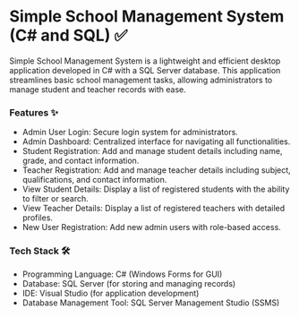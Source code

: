 # Simple School Management System (C# and SQL) ✅

Simple School Management System is a lightweight and efficient desktop application developed in C# with a SQL Server database. This application streamlines basic school management tasks, allowing administrators to manage student and teacher records with ease.

<h3>Features ✨</h3>

- Admin User Login: Secure login system for administrators.
- Admin Dashboard: Centralized interface for navigating all functionalities.
- Student Registration: Add and manage student details including name, grade, and contact information.
- Teacher Registration: Add and manage teacher details including subject, qualifications, and contact information.
- View Student Details: Display a list of registered students with the ability to filter or search.
- View Teacher Details: Display a list of registered teachers with detailed profiles.
- New User Registration: Add new admin users with role-based access.

<h3>Tech Stack 🛠️</h3>

- Programming Language: C# (Windows Forms for GUI)
- Database: SQL Server (for storing and managing records)
- IDE: Visual Studio (for application development)
- Database Management Tool: SQL Server Management Studio (SSMS)

